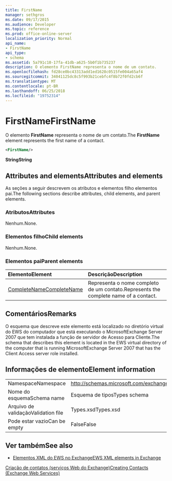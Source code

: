 ```yaml
---
title: FirstName
manager: sethgros
ms.date: 09/17/2015
ms.audience: Developer
ms.topic: reference
ms.prod: office-online-server
localization_priority: Normal
api_name:
- FirstName
api_type:
- schema
ms.assetid: 5a791c10-17fa-41db-a625-5b0f1b735237
description: O elemento FirstName representa o nome de um contato.
ms.openlocfilehash: fd28ce0bc43313add1ed1628c0515fe004a65af4
ms.sourcegitcommit: 34041125dc8c5f993b21cebfc4f8b72f0fd2cb6f
ms.translationtype: MT
ms.contentlocale: pt-BR
ms.lasthandoff: 06/25/2018
ms.locfileid: "19752314"
---
```

# <a name="firstname"></a><span data-ttu-id="d108b-103">FirstName</span><span class="sxs-lookup"><span data-stu-id="d108b-103">FirstName</span></span>

<span data-ttu-id="d108b-104">O elemento **FirstName** representa o nome de um contato.</span><span class="sxs-lookup"><span data-stu-id="d108b-104">The **FirstName** element represents the first name of a contact.</span></span> 
  
```xml
<FirstName/>
```

 <span data-ttu-id="d108b-105">**String**</span><span class="sxs-lookup"><span data-stu-id="d108b-105">**String**</span></span>
## <a name="attributes-and-elements"></a><span data-ttu-id="d108b-106">Attributes and elements</span><span class="sxs-lookup"><span data-stu-id="d108b-106">Attributes and elements</span></span>

<span data-ttu-id="d108b-107">As seções a seguir descrevem os atributos e elementos filho elementos pai.</span><span class="sxs-lookup"><span data-stu-id="d108b-107">The following sections describe attributes, child elements, and parent elements.</span></span>
  
### <a name="attributes"></a><span data-ttu-id="d108b-108">Atributos</span><span class="sxs-lookup"><span data-stu-id="d108b-108">Attributes</span></span>

<span data-ttu-id="d108b-109">Nenhum.</span><span class="sxs-lookup"><span data-stu-id="d108b-109">None.</span></span>
  
### <a name="child-elements"></a><span data-ttu-id="d108b-110">Elementos filho</span><span class="sxs-lookup"><span data-stu-id="d108b-110">Child elements</span></span>

<span data-ttu-id="d108b-111">Nenhum.</span><span class="sxs-lookup"><span data-stu-id="d108b-111">None.</span></span>
  
### <a name="parent-elements"></a><span data-ttu-id="d108b-112">Elementos pai</span><span class="sxs-lookup"><span data-stu-id="d108b-112">Parent elements</span></span>

|<span data-ttu-id="d108b-113">**Elemento**</span><span class="sxs-lookup"><span data-stu-id="d108b-113">**Element**</span></span>|<span data-ttu-id="d108b-114">**Descrição**</span><span class="sxs-lookup"><span data-stu-id="d108b-114">**Description**</span></span>|
|:-----|:-----|
|[<span data-ttu-id="d108b-115">CompleteName</span><span class="sxs-lookup"><span data-stu-id="d108b-115">CompleteName</span></span>](completename.md) <br/> |<span data-ttu-id="d108b-116">Representa o nome completo de um contato.</span><span class="sxs-lookup"><span data-stu-id="d108b-116">Represents the complete name of a contact.</span></span>  <br/> |
   
## <a name="remarks"></a><span data-ttu-id="d108b-117">Comentários</span><span class="sxs-lookup"><span data-stu-id="d108b-117">Remarks</span></span>

<span data-ttu-id="d108b-118">O esquema que descreve este elemento está localizado no diretório virtual do EWS do computador que está executando o MicrosoftExchange Server 2007 que tem instalada a função de servidor de Acesso para Cliente.</span><span class="sxs-lookup"><span data-stu-id="d108b-118">The schema that describes this element is located in the EWS virtual directory of the computer that is running MicrosoftExchange Server 2007 that has the Client Access server role installed.</span></span>
  
## <a name="element-information"></a><span data-ttu-id="d108b-119">Informações de elemento</span><span class="sxs-lookup"><span data-stu-id="d108b-119">Element information</span></span>

|||
|:-----|:-----|
|<span data-ttu-id="d108b-120">Namespace</span><span class="sxs-lookup"><span data-stu-id="d108b-120">Namespace</span></span>  <br/> |http://schemas.microsoft.com/exchange/services/2006/types  <br/> |
|<span data-ttu-id="d108b-121">Nome do esquema</span><span class="sxs-lookup"><span data-stu-id="d108b-121">Schema name</span></span>  <br/> |<span data-ttu-id="d108b-122">Esquema de tipos</span><span class="sxs-lookup"><span data-stu-id="d108b-122">Types schema</span></span>  <br/> |
|<span data-ttu-id="d108b-123">Arquivo de validação</span><span class="sxs-lookup"><span data-stu-id="d108b-123">Validation file</span></span>  <br/> |<span data-ttu-id="d108b-124">Types.xsd</span><span class="sxs-lookup"><span data-stu-id="d108b-124">Types.xsd</span></span>  <br/> |
|<span data-ttu-id="d108b-125">Pode estar vazio</span><span class="sxs-lookup"><span data-stu-id="d108b-125">Can be empty</span></span>  <br/> |<span data-ttu-id="d108b-126">False</span><span class="sxs-lookup"><span data-stu-id="d108b-126">False</span></span>  <br/> |
   
## <a name="see-also"></a><span data-ttu-id="d108b-127">Ver também</span><span class="sxs-lookup"><span data-stu-id="d108b-127">See also</span></span>



- [<span data-ttu-id="d108b-128">Elementos XML do EWS no Exchange</span><span class="sxs-lookup"><span data-stu-id="d108b-128">EWS XML elements in Exchange</span></span>](ews-xml-elements-in-exchange.md)


[<span data-ttu-id="d108b-129">Criação de contatos (serviços Web do Exchange)</span><span class="sxs-lookup"><span data-stu-id="d108b-129">Creating Contacts (Exchange Web Services)</span></span>](http://msdn.microsoft.com/library/4845917e-70d1-481c-bbd7-011ec6571789%28Office.15%29.aspx)

